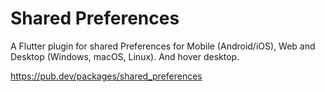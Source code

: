 # Shared Preferences

A Flutter plugin for shared Preferences for Mobile (Android/iOS), Web and Desktop (Windows, macOS, Linux).
And hover desktop.

https://pub.dev/packages/shared_preferences